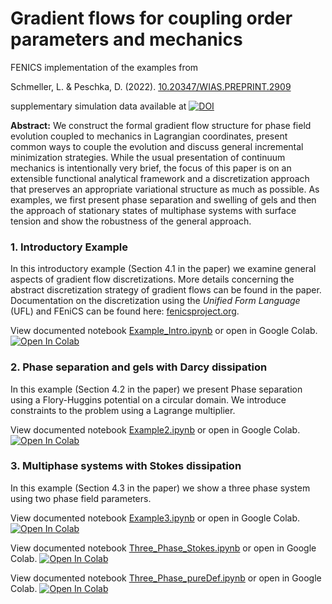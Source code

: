 
<h1>Gradient flows for coupling order parameters and mechanics</h1>

FENICS implementation of the examples from

Schmeller, L. & Peschka, D. (2022). [10.20347/WIAS.PREPRINT.2909](http://dx.doi.org/10.20347/WIAS.PREPRINT.2909)

supplementary simulation data available at [![DOI](https://zenodo.org/badge/DOI/10.5281/zenodo.5832662.svg)](https://doi.org/10.5281/zenodo.5832662)

**Abstract:** We construct the formal gradient flow structure for phase field evolution coupled to mechanics in Lagrangian coordinates, present common ways to couple the evolution and discuss general incremental minimization strategies. While the usual presentation of continuum mechanics is intentionally very brief, the focus of this paper is on an extensible functional analytical framework and a discretization approach that preserves an appropriate variational structure as much as possible. As examples, we first present phase separation and swelling of gels and then the approach of stationary states of multiphase systems with surface tension and show the robustness of the general approach.

<h3>1. Introductory Example</h3>

In this introductory example (Section 4.1 in the paper) we examine general aspects of gradient flow discretizations. More details concerning the abstract discretization strategy of gradient flows can be found in the paper. Documentation on the discretization using the *Unified Form Language* (UFL) and FEniCS can be found here: [fenicsproject.org](https://fenicsproject.org).

View documented notebook [Example_Intro.ipynb](colab/Example_Intro.ipynb) or open in Google Colab. [![Open In Colab](https://colab.research.google.com/assets/colab-badge.svg)](https://colab.research.google.com/github/schmellerl/gradient_flows_order_parameters_mechanics/blob/main/colab/Example_Intro.ipynb)

<h3>2. Phase separation and gels with Darcy dissipation </h3>

In this example (Section 4.2 in the paper) we present Phase separation using a Flory-Huggins potential on a circular domain. We introduce constraints to the problem using a Lagrange multiplier.
  
View documented notebook [Example2.ipynb](colab/Example2.ipynb) or open in Google Colab. [![Open In Colab](https://colab.research.google.com/assets/colab-badge.svg)](https://colab.research.google.com/github/schmellerl/gradient_flows_order_parameters_mechanics/blob/main/colab/Example2.ipynb)

<h3>3. Multiphase systems with Stokes dissipation </h3>

In this example (Section 4.3 in the paper) we show a three phase system using two phase field parameters. 
  
View documented notebook [Example3.ipynb](colab/Example3.ipynb) or open in Google Colab. [![Open In Colab](https://colab.research.google.com/assets/colab-badge.svg)](https://colab.research.google.com/github/schmellerl/gradient_flows_order_parameters_mechanics/blob/main/colab/Example3.ipynb)

View documented notebook [Three_Phase_Stokes.ipynb](colab/Three_Phase_Stokes.ipynb) or open in Google Colab. [![Open In Colab](https://colab.research.google.com/assets/colab-badge.svg)](https://colab.research.google.com/github/schmellerl/gradient_flows_order_parameters_mechanics/blob/main/colab/Three_Phase_Stokes.ipynb)

View documented notebook [Three_Phase_pureDef.ipynb](colab/Three_Phase_pureDef.ipynb) or open in Google Colab. [![Open In Colab](https://colab.research.google.com/assets/colab-badge.svg)](https://colab.research.google.com/github/schmellerl/gradient_flows_order_parameters_mechanics/blob/main/colab/Three_Phase_pureDef.ipynb)
